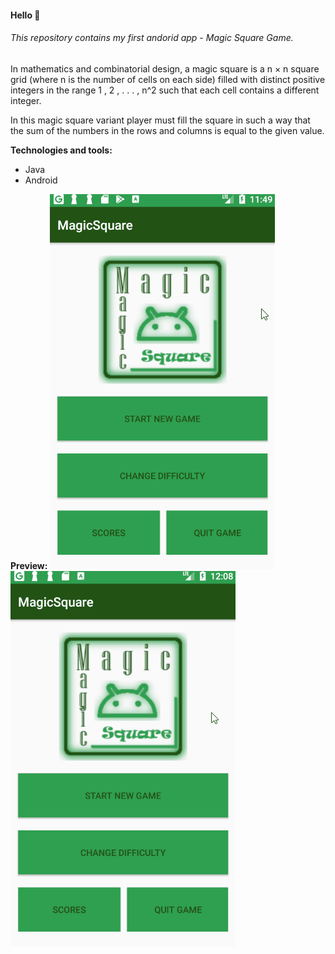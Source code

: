 #### Hello :wave:

###### This repository contains my first andorid app - Magic Square Game.
In mathematics and combinatorial design, a magic square is a n × n square grid (where n is the number of cells on each side) filled with distinct positive integers in the range 1 , 2 , . . . , n^2 such that each cell contains a different integer. 

In this magic square variant player must fill the square in such a way that the sum of the numbers in the rows and columns is equal to the given value.

**Technologies and tools:**
- Java
- Android

**Preview:**
<img src="app/src/test/java/preview/Android1.gif?raw=true" >
<img src="app/src/test/java/preview/Android2.gif?raw=true" >
